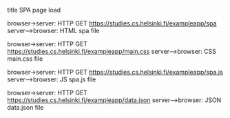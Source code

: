 title SPA page load

browser->server: HTTP GET https://studies.cs.helsinki.fi/exampleapp/spa
server-->browser: HTML spa file

browser->server: HTTP GET https://studies.cs.helsinki.fi/exampleapp/main.css
server-->browser: CSS main.css file

browser->server: HTTP GET https://studies.cs.helsinki.fi/exampleapp/spa.js
server-->browser: JS spa.js file

browser->server: HTTP GET https://studies.cs.helsinki.fi/exampleapp/data.json
server-->browser: JSON data.json file